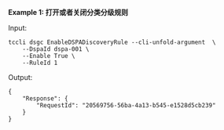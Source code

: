 **Example 1: 打开或者关闭分类分级规则**



Input: 

```
tccli dsgc EnableDSPADiscoveryRule --cli-unfold-argument  \
    --DspaId dspa-001 \
    --Enable True \
    --RuleId 1
```

Output: 
```
{
    "Response": {
        "RequestId": "20569756-56ba-4a13-b545-e1528d5cb239"
    }
}
```

